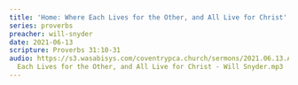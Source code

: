 ```yaml
---
title: 'Home: Where Each Lives for the Other, and All Live for Christ'
series: proverbs
preacher: will-snyder
date: 2021-06-13
scripture: Proverbs 31:10-31
audio: https://s3.wasabisys.com/coventrypca.church/sermons/2021.06.13.A Home- Where
  Each Lives for the Other, and All Live for Christ - Will Snyder.mp3
---
```

